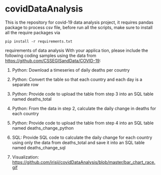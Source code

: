 # covidDataAnalysis
This is the repository for covid-19 data analysis project, it requires pandas package to process csv file,
before run all the scripts, make sure to install all the require packages via 
```
pip install -r requirements.txt
```
requirements of data analysis
With your applica
tion, please include the following coding samples using the data from https://github.com/CSSEGISandData/COVID-19:

1. Python: Download a timeseries of daily deaths per country

2. Python: Convert the table so that each country and each day is a separate row 

3.  Python: Provide code to upload the table from step 3 into an SQL table named deaths_total

4.  Python: From the data in step 2, calculate the daily change in deaths for each country

5.  Python: Provide code to upload the table from step 4 into an SQL table named deaths_change_python

6. SQL: Provide SQL code to calculate the daily change for each country using only the data from deaths_total and save it into an SQL table named deaths_change_sql  
7. Visualization: https://github.com/irisji/covidDataAnalysis/blob/master/bar_chart_race.gif
